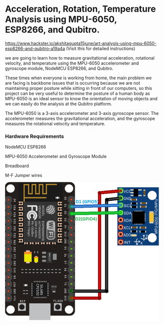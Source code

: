 
# Acceleration, Rotation, Temperature Analysis using MPU-6050, ESP8266, and Qubitro.

https://www.hackster.io/akshitagupta15june/art-analysis-using-mpu-6050-esp8266-and-qubitro-a19a4a (Visit this for detailed instructions)

we are going to learn how to measure gravitational acceleration, rotational velocity, and temperature using the MPU-6050 accelerometer and gyroscope module, NodeMCU ESP8266, and Qubitro.

These times when everyone is working from home, the main problem we are facing is backbone issues that is occurring because we are not maintaining proper posture while sitting in front of our computers, so this project can be very useful to determine the posture of a human body as MPU-6050 is an ideal sensor to know the orientation of moving objects and we can easily do the analysis at the Qubitro platform.

The MPU-6050 is a 3-axis accelerometer and 3-axis gyroscope sensor. The accelerometer measures the gravitational acceleration, and the gyroscope measures the rotational velocity and temperature.

### Hardware Requirements

NodeMCU ESP8266

MPU-6050 Accelerometer and Gyroscope Module

Breadboard

M-F Jumper wires

<img src="https://github.com/akshitagupta15june/ART-Analysis-Using-Qubitro/blob/main/images/NodeMCU_MPU6050.png">
